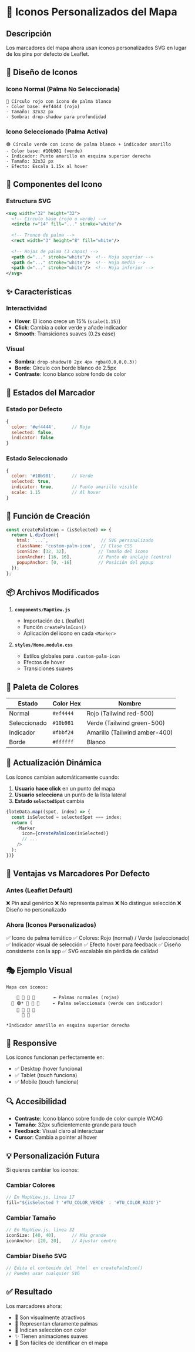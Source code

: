# 🌴 Iconos Personalizados del Mapa

## Descripción

Los marcadores del mapa ahora usan iconos personalizados SVG en lugar de los pins por defecto de Leaflet.

## 🎨 Diseño de Iconos

### Icono Normal (Palma No Seleccionada)
```
🔴 Círculo rojo con icono de palma blanco
- Color base: #ef4444 (rojo)
- Tamaño: 32x32 px
- Sombra: drop-shadow para profundidad
```

### Icono Seleccionado (Palma Activa)
```
🟢 Círculo verde con icono de palma blanco + indicador amarillo
- Color base: #10b981 (verde)
- Indicador: Punto amarillo en esquina superior derecha
- Tamaño: 32x32 px
- Efecto: Escala 1.15x al hover
```

## 🔧 Componentes del Icono

### Estructura SVG
```svg
<svg width="32" height="32">
  <!-- Círculo base (rojo o verde) -->
  <circle r="14" fill="..." stroke="white"/>
  
  <!-- Tronco de palma -->
  <rect width="3" height="8" fill="white"/>
  
  <!-- Hojas de palma (3 capas) -->
  <path d="..." stroke="white"/>  <!-- Hoja superior -->
  <path d="..." stroke="white"/>  <!-- Hoja media -->
  <path d="..." stroke="white"/>  <!-- Hoja inferior -->
</svg>
```

## ✨ Características

### Interactividad
- **Hover**: El icono crece un 15% (`scale(1.15)`)
- **Click**: Cambia a color verde y añade indicador
- **Smooth**: Transiciones suaves (0.2s ease)

### Visual
- **Sombra**: `drop-shadow(0 2px 4px rgba(0,0,0,0.3))`
- **Borde**: Círculo con borde blanco de 2.5px
- **Contraste**: Icono blanco sobre fondo de color

## 📍 Estados del Marcador

### Estado por Defecto
```javascript
{
  color: '#ef4444',      // Rojo
  selected: false,
  indicator: false
}
```

### Estado Seleccionado
```javascript
{
  color: '#10b981',      // Verde
  selected: true,
  indicator: true,       // Punto amarillo visible
  scale: 1.15            // Al hover
}
```

## 🎯 Función de Creación

```javascript
const createPalmIcon = (isSelected) => {
  return L.divIcon({
    html: `...`,                    // SVG personalizado
    className: 'custom-palm-icon',  // Clase CSS
    iconSize: [32, 32],            // Tamaño del icono
    iconAnchor: [16, 16],          // Punto de anclaje (centro)
    popupAnchor: [0, -16]          // Posición del popup
  });
};
```

## 📦 Archivos Modificados

1. **`components/MapView.js`**
   - Importación de `L` (leaflet)
   - Función `createPalmIcon()`
   - Aplicación del icono en cada `<Marker>`

2. **`styles/Home.module.css`**
   - Estilos globales para `.custom-palm-icon`
   - Efectos de hover
   - Transiciones suaves

## 🎨 Paleta de Colores

| Estado | Color Hex | Nombre |
|--------|-----------|--------|
| Normal | `#ef4444` | Rojo (Tailwind red-500) |
| Seleccionado | `#10b981` | Verde (Tailwind green-500) |
| Indicador | `#fbbf24` | Amarillo (Tailwind amber-400) |
| Borde | `#ffffff` | Blanco |

## 🔄 Actualización Dinámica

Los iconos cambian automáticamente cuando:
1. **Usuario hace click** en un punto del mapa
2. **Usuario selecciona** un punto de la lista lateral
3. **Estado `selectedSpot`** cambia

```javascript
{loteData.map((spot, index) => {
  const isSelected = selectedSpot === index;
  return (
    <Marker
      icon={createPalmIcon(isSelected)}
      // ...
    />
  );
})}
```

## 🚀 Ventajas vs Marcadores Por Defecto

### Antes (Leaflet Default)
❌ Pin azul genérico
❌ No representa palmas
❌ No distingue selección
❌ Diseño no personalizado

### Ahora (Iconos Personalizados)
✅ Icono de palma temático
✅ Colores: Rojo (normal) / Verde (seleccionado)
✅ Indicador visual de selección
✅ Efecto hover para feedback
✅ Diseño consistente con la app
✅ SVG escalable sin pérdida de calidad

## 🎭 Ejemplo Visual

```
Mapa con iconos:

    🔴 🔴 🔴 🔴       ← Palmas normales (rojas)
  🔴 🟢* 🔴 🔴 🔴     ← Palma seleccionada (verde con indicador)
    🔴 🔴 🔴 🔴       
      🔴 🔴          

*Indicador amarillo en esquina superior derecha
```

## 📱 Responsive

Los iconos funcionan perfectamente en:
- ✅ Desktop (hover funciona)
- ✅ Tablet (touch funciona)
- ✅ Mobile (touch funciona)

## 🔍 Accesibilidad

- **Contraste**: Icono blanco sobre fondo de color cumple WCAG
- **Tamaño**: 32px suficientemente grande para touch
- **Feedback**: Visual claro al interactuar
- **Cursor**: Cambia a pointer al hover

## 💡 Personalización Futura

Si quieres cambiar los iconos:

### Cambiar Colores
```javascript
// En MapView.js, línea 17
fill="${isSelected ? '#TU_COLOR_VERDE' : '#TU_COLOR_ROJO'}"
```

### Cambiar Tamaño
```javascript
// En MapView.js, línea 32
iconSize: [40, 40],      // Más grande
iconAnchor: [20, 20],    // Ajustar centro
```

### Cambiar Diseño SVG
```javascript
// Edita el contenido del `html` en createPalmIcon()
// Puedes usar cualquier SVG
```

## ✅ Resultado

Los marcadores ahora:
- 🎨 Son visualmente atractivos
- 🌴 Representan claramente palmas
- 🎯 Indican selección con color
- ✨ Tienen animaciones suaves
- 📍 Son fáciles de identificar en el mapa
